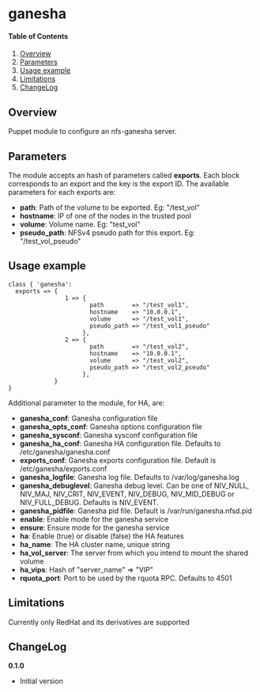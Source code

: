 # ganesha

#### Table of Contents

1. [Overview](#overview)
2. [Parameters](#parameters)
3. [Usage example](#usage)
4. [Limitations](#limitations)
5. [ChangeLog](#changelog)

## Overview

Puppet module to configure an nfs-ganesha server.

## Parameters

The module accepts an hash of parameters called **exports**.
Each block corresponds to an export and the key is the export ID.
The available parameters for each exports are:

* **path**: Path of the volume to be exported. Eg: "/test_vol"
* **hostname**: IP of one of the nodes in the trusted pool
* **volume**: Volume name. Eg: "test_vol"
* **pseudo_path**: NFSv4 pseudo path for this export. Eg: "/test_vol_pseudo"


## Usage example

```ganesha
class { 'ganesha':
  exports => {
                1 => {
                       path        => "/test_vol1",
                       hostname    => "10.0.0.1",
                       volume      => "/test_vol1",
                       pseudo_path => "/test_vol1_pseudo"
                     },
                2 => {
                       path        => "/test_vol2",
                       hostname    => "10.0.0.1",
                       volume      => "/test_vol2",
                       pseudo_path => "/test_vol2_pseudo"
                     },
             }
}
```
Additional parameter to the module, for HA, are:
* **ganesha_conf**: Ganesha configuration file
* **ganesha_opts_conf**: Ganesha options configuration file
* **ganesha_sysconf**: Ganesha sysconf configuration file
* **ganesha_ha_conf**: Ganesha HA configuration file. Defaults to /etc/ganesha/ganesha.conf
* **exports_conf**: Ganesha exports configuration file. Default is /etc/ganesha/exports.conf
* **ganesha_logfile**: Ganesha log file. Defaults to /var/log/ganesha.log
* **ganesha_debuglevel**: Ganesha debug level. Can be one of NIV_NULL, NIV_MAJ, NIV_CRIT, NIV_EVENT, NIV_DEBUG, NIV_MID_DEBUG or NIV_FULL_DEBUG. Defaults is NIV_EVENT.
* **ganesha_pidfile**: Ganesha pid file. Default is /var/run/ganesha.nfsd.pid
* **enable**: Enable mode for the ganesha service
* **ensure**: Ensure mode for the ganesha service
* **ha**: Enable (true) or disable (false) the HA features
* **ha_name**: The HA cluster name, unique string
* **ha_vol_server**: The server from which you intend to mount the shared volume
* **ha_vips**: Hash of "server_name" => "VIP"
* **rquota_port**: Port to be used by the rquota RPC. Defaults to 4501


## Limitations

Currently only RedHat and its derivatives are supported

## ChangeLog

**0.1.0**

* Initial version
